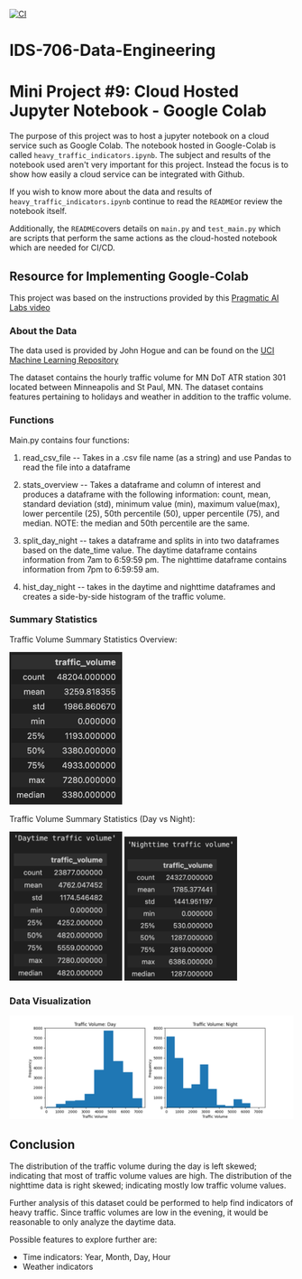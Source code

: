 [![CI](https://github.com/ackerman-alex/Alex_Ackerman_IDS706_Mini_Project_9/actions/workflows/cicd.yml/badge.svg)](https://github.com/ackerman-alex/Alex_Ackerman_IDS706_Mini_Project_9/actions/workflows/cicd.yml)

# IDS-706-Data-Engineering

# Mini Project #9: Cloud Hosted Jupyter Notebook - Google Colab

The purpose of this project was to host a jupyter notebook on a cloud service such as Google Colab. The notebook hosted in Google-Colab is called `heavy_traffic_indicators.ipynb`. The subject and results of the notebook used aren't very important for this project. Instead the focus is to show how easily a cloud service can be integrated with Github. 

If you wish to know more about the data and results of `heavy_traffic_indicators.ipynb` continue to read the `README`or review the notebook itself. 

Additionally, the `README`covers details on `main.py` and `test_main.py` which are scripts that perform the same actions as the cloud-hosted notebook which are needed for CI/CD. 

## Resource for Implementing Google-Colab
This project was based on the instructions provided by this [Pragmatic AI Labs video](https://www.youtube.com/watch?v=6Egd-OMLLV4)

### About the Data
The data used is provided by John Hogue and can be found on the [UCI Machine Learning Repository](https://archive.ics.uci.edu/dataset/492/metro+interstate+traffic+volume)

The dataset contains the hourly traffic volume for MN DoT ATR station 301 located between Minneapolis and St Paul, MN. The dataset contains features pertaining to holidays and weather in addition to the traffic volume. 

### Functions
Main.py contains four functions:
1. read_csv_file -- Takes in a .csv file name (as a string) and use Pandas to read the file into a dataframe

2. stats_overview -- Takes a dataframe and column of interest and produces a dataframe with the following information: count, mean, standard deviation (std), minimum value (min), maximum value(max), lower percentile (25), 50th percentile (50), upper percentile (75), and median. NOTE: the median and 50th percentile are the same.

3. split_day_night -- takes a dataframe and splits in into two dataframes based on the date_time value. The daytime dataframe contains information from 7am to 6:59:59 pm. The nighttime dataframe contains information from 7pm to 6:59:59 am.

4. hist_day_night -- takes in the daytime and nighttime dataframes and creates a side-by-side histogram of the traffic volume.

### Summary Statistics

Traffic Volume Summary Statistics Overview:

<img src="README_Images/image.png" alt="alt text" width="200">
<!-- ![alt text](image.png){: width="200"} -->


Traffic Volume Summary Statistics (Day vs Night):

<img src="README_Images/image-1.png" alt="alt text" width="200">

<img src="README_Images/image-2.png" alt="alt text" width="200">
<!-- ![alt text](image-1.png){: width="200"}  
![alt text](image-2.png){: width="200"} -->

### Data Visualization

![alt text](README_Images/Traffic.png)

## Conclusion

The distribution of the traffic volume during the day is left skewed; indicating that most of traffic volume values are high. The distribution of the nighttime data is right skewed; indicating mostly low traffic volume values. 

Further analysis of this dataset could be performed to help find indicators of heavy traffic. Since traffic volumes are low in the evening, it would be reasonable to only analyze the daytime data.

Possible features to explore further are:
- Time indicators: Year, Month, Day, Hour
- Weather indicators

  
